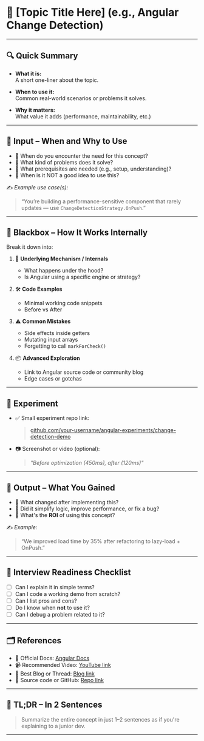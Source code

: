 # 📘 [Topic Title Here] (e.g., Angular Change Detection)

---

## 🔍 Quick Summary

- **What it is:**  
  A short one-liner about the topic.

- **When to use it:**  
  Common real-world scenarios or problems it solves.

- **Why it matters:**  
  What value it adds (performance, maintainability, etc.)

---

## 🎯 Input – When and Why to Use

- 🔸 When do you encounter the need for this concept?
- 🔸 What kind of problems does it solve?
- 🔸 What prerequisites are needed (e.g., setup, understanding)?
- 🔸 When is it NOT a good idea to use this?

✍️ _Example use case(s):_  
> “You’re building a performance-sensitive component that rarely updates — use `ChangeDetectionStrategy.OnPush`.”

---

## 🧠 Blackbox – How It Works Internally

Break it down into:

1. 🔧 **Underlying Mechanism / Internals**
   - What happens under the hood?
   - Is Angular using a specific engine or strategy?

2. 🛠️ **Code Examples**
   - Minimal working code snippets
   - Before vs After

3. ⚠️ **Common Mistakes**
   - Side effects inside getters
   - Mutating input arrays
   - Forgetting to call `markForCheck()`

4. 📦 **Advanced Exploration**
   - Link to Angular source code or community blog
   - Edge cases or gotchas

---

## 🧪 Experiment

- ✅ Small experiment repo link:  
  > [github.com/your-username/angular-experiments/change-detection-demo](#)

- 📷 Screenshot or video (optional):  
  > *"Before optimization (450ms), after (120ms)"*

---

## 🎁 Output – What You Gained

- 🚀 What changed after implementing this?
- 🧩 Did it simplify logic, improve performance, or fix a bug?
- 🎯 What's the **ROI** of using this concept?

✍️ _Example:_  
> “We improved load time by 35% after refactoring to lazy-load + OnPush.”

---

## 🧠 Interview Readiness Checklist

- [ ] Can I explain it in simple terms?
- [ ] Can I code a working demo from scratch?
- [ ] Can I list pros and cons?
- [ ] Do I know when **not** to use it?
- [ ] Can I debug a problem related to it?

---

## 🗂️ References

- 📘 Official Docs: [Angular Docs](https://angular.io/)
- 📹 Recommended Video: [YouTube link](#)
- 🧵 Best Blog or Thread: [Blog link](#)
- 📂 Source code or GitHub: [Repo link](#)

---

## 💬 TL;DR – In 2 Sentences

> Summarize the entire concept in just 1–2 sentences as if you're explaining to a junior dev.

---

